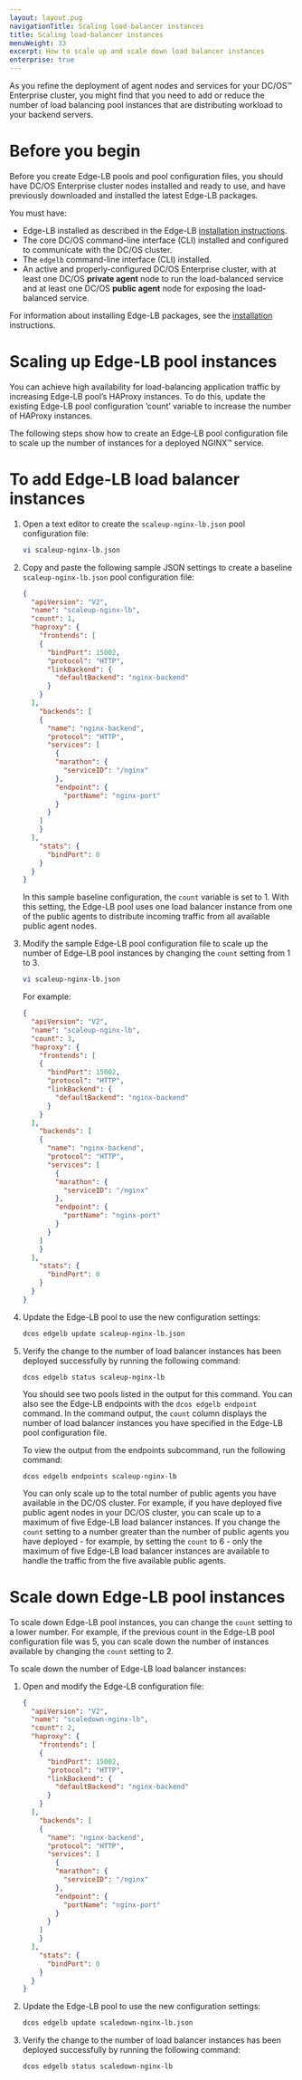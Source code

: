 ```yaml
---
layout: layout.pug
navigationTitle: Scaling load-balancer instances
title: Scaling load-balancer instances
menuWeight: 33
excerpt: How to scale up and scale down load balancer instances
enterprise: true
---
```


As you refine the deployment of agent nodes and services for your DC/OS&trade; Enterprise cluster, you might find that you need to add or reduce the number of load balancing pool instances that are distributing workload to your backend servers.

# Before you begin
Before you create Edge-LB pools and pool configuration files, you should have DC/OS Enterprise cluster nodes installed and ready to use, and have previously downloaded and installed the latest Edge-LB packages. 

You must have:
* Edge-LB installed as described in the Edge-LB [installation instructions](/services/edge-lb/getting-started/installing).
* The core DC/OS command-line interface (CLI) installed and configured to communicate with the DC/OS cluster.
* The `edgelb` command-line interface (CLI) installed.
* An active and properly-configured DC/OS Enterprise cluster, with at least one DC/OS **private agent** node to run the load-balanced service and at least one DC/OS **public agent** node for exposing the load-balanced service.

For information about installing Edge-LB packages, see the [installation](/services/edge-lb/getting-started/installing/) instructions.

# Scaling up Edge-LB pool instances
You can achieve high availability for load-balancing application traffic by increasing Edge-LB pool’s HAProxy instances. To do this, update the existing Edge-LB pool configuration ‘count’ variable to increase the number of HAProxy instances.

The following steps show how to create an Edge-LB pool configuration file to scale up the number of instances for a deployed NGINX&trade; service.

# To add Edge-LB load balancer instances
1. Open a text editor to create the `scaleup-nginx-lb.json` pool configuration file:

    ```bash
    vi scaleup-nginx-lb.json
    ```

1. Copy and paste the following sample JSON settings to create a baseline `scaleup-nginx-lb.json` pool configuration file:

    ```json
    {
      "apiVersion": "V2",
      "name": "scaleup-nginx-lb",
      "count": 1,
      "haproxy": {
        "frontends": [
        {
          "bindPort": 15002,
          "protocol": "HTTP",
          "linkBackend": {
            "defaultBackend": "nginx-backend"
          }
        }
      ],
        "backends": [
        {
          "name": "nginx-backend",
          "protocol": "HTTP",
          "services": [
            {
            "marathon": {
              "serviceID": "/nginx"
            },
            "endpoint": {
              "portName": "nginx-port"
            }
          }
        ]
        }
      ],
        "stats": {
          "bindPort": 0
        }
      }
    }
    ```

    In this sample baseline configuration, the `count` variable is set to 1. With this setting, the Edge-LB pool uses one load balancer instance from one of the public agents to distribute incoming traffic from all available public agent nodes.

1. Modify the sample Edge-LB pool configuration file to scale up the number of Edge-LB pool instances by changing the `count` setting from 1 to 3.

    ```bash
    vi scaleup-nginx-lb.json
    ```
    For example:
    ```json
    {
      "apiVersion": "V2",
      "name": "scaleup-nginx-lb",
      "count": 3,
      "haproxy": {
        "frontends": [
        {
          "bindPort": 15002,
          "protocol": "HTTP",
          "linkBackend": {
            "defaultBackend": "nginx-backend"
          }
        }
      ],
        "backends": [
        {
          "name": "nginx-backend",
          "protocol": "HTTP",
          "services": [
            {
            "marathon": {
              "serviceID": "/nginx"
            },
            "endpoint": {
              "portName": "nginx-port"
            }
          }
        ]
        }
      ],
        "stats": {
          "bindPort": 0
        }
      }
    }
    ```

1. Update the Edge-LB pool to use the new configuration settings:

    ```bash
    dcos edgelb update scaleup-nginx-lb.json
    ```

1. Verify the change to the number of load balancer instances has been deployed successfully by running the following command:

    ```
    dcos edgelb status scaleup-nginx-lb
    ```

    You should see two pools listed in the output for this command. You can also see the Edge-LB endpoints with the `dcos edgelb endpoint` command. In the command output, the `count` column displays the number of load balancer instances you have specified in the Edge-LB pool configuration file.
    
    To view the output from the endpoints subcommand, run the following command:

    ```
    dcos edgelb endpoints scaleup-nginx-lb
    ```

    You can only scale up to the total number of public agents you have available in the DC/OS cluster. For example, if you have deployed five public agent nodes in your DC/OS cluster, you can scale up to a maximum of five Edge-LB load balancer instances. If you change the `count` setting to a number greater than the number of public agents you have deployed - for example, by setting the `count` to 6 - only the maximum of five Edge-LB load balancer instances are available to handle the traffic from the five available public agents.

# Scale down Edge-LB pool instances
To scale down Edge-LB pool instances, you can change the `count` setting to a lower number. For example, if the previous count in the Edge-LB pool configuration file was 5, you can scale down the number of instances available by changing the `count` setting to 2.

To scale down the number of Edge-LB load balancer instances:
1. Open and modify the Edge-LB configuration file:

    ```json
    {
      "apiVersion": "V2",
      "name": "scaledown-nginx-lb",
      "count": 2,
      "haproxy": {
        "frontends": [
        {
          "bindPort": 15002,
          "protocol": "HTTP",
          "linkBackend": {
            "defaultBackend": "nginx-backend"
          }
        }
      ],
        "backends": [
        {
          "name": "nginx-backend",
          "protocol": "HTTP",
          "services": [
            {
            "marathon": {
              "serviceID": "/nginx"
            },
            "endpoint": {
              "portName": "nginx-port"
            }
          }
        ]
        }
      ],
        "stats": {
          "bindPort": 0
        }
      }
    }
    ```

1. Update the Edge-LB pool to use the new configuration settings:

    ```bash
    dcos edgelb update scaledown-nginx-lb.json
    ```

1. Verify the change to the number of load balancer instances has been deployed successfully by running the following command:

    ```
    dcos edgelb status scaledown-nginx-lb
    ```
